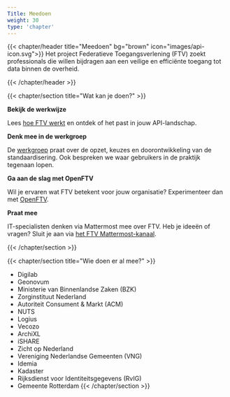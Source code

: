 ```yaml
---
Title: Meedoen
weight: 30
type: 'chapter'
---
```


{{< chapter/header title="Meedoen" bg="brown" icon="images/api-icon.svg">}}
Het project Federatieve Toegangsverlening (FTV) zoekt professionals die willen bijdragen aan een veilige en efficiënte toegang tot data binnen de overheid.

{{< /chapter/header >}}

{{< chapter/section title="Wat kan je doen?" >}}

**Bekijk de werkwijze**

Lees [hoe FTV werkt](../methodiek) en ontdek of het past in jouw API-landschap.

**Denk mee in de werkgroep**

De [werkgroep](werkgroep) praat over de opzet, keuzes en doorontwikkeling van de standaardisering. Ook bespreken we waar gebruikers in de praktijk tegenaan lopen.

**Ga aan de slag met OpenFTV**

Wil je ervaren wat FTV betekent voor jouw organisatie? Experimenteer dan met [OpenFTV](../toepassen/openftv).

**Praat mee**

IT-specialisten denken via Mattermost mee over FTV. Heb je ideeën of vragen? Sluit je aan via [ het FTV Mattermost-kanaal](https://digilab.overheid.nl/chat/digilab/channels/federatieve-toegangsverlening).

{{< /chapter/section >}}

{{< chapter/section title="Wie doen er al mee?" >}}
- Digilab
- Geonovum
- Ministerie van Binnenlandse Zaken (BZK)
- Zorginstituut Nederland
- Autoriteit Consument & Markt (ACM)
- NUTS
- Logius
- Vecozo
- ArchiXL
- iSHARE
- Zicht op Nederland
- Vereniging Nederlandse Gemeenten (VNG)
- Idemia
- Kadaster
- Rijksdienst voor Identiteitsgegevens (RvIG)
- Gemeente Rotterdam
{{< /chapter/section >}}
